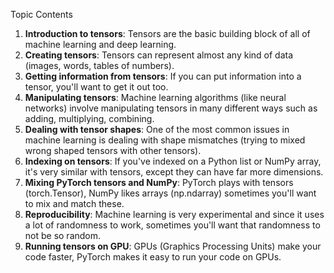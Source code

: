 Topic	Contents
1. **Introduction to tensors**:	Tensors are the basic building block of all of machine learning and deep learning.
2. **Creating tensors**:	Tensors can represent almost any kind of data (images, words, tables of numbers).
3. **Getting information from tensors**:	If you can put information into a tensor, you'll want to get it out too.
4. **Manipulating tensors**:	Machine learning algorithms (like neural networks) involve manipulating tensors in many different ways such as adding, multiplying, combining.
5. **Dealing with tensor shapes**:	One of the most common issues in machine learning is dealing with shape mismatches (trying to mixed wrong shaped tensors with other tensors).
6. **Indexing on tensors**:	If you've indexed on a Python list or NumPy array, it's very similar with tensors, except they can have far more dimensions.
7. **Mixing PyTorch tensors and NumPy**:	PyTorch plays with tensors (torch.Tensor), NumPy likes arrays (np.ndarray) sometimes you'll want to mix and match these.
8. **Reproducibility**:	Machine learning is very experimental and since it uses a lot of randomness to work, sometimes you'll want that randomness to not be so random.
9. **Running tensors on GPU**:	GPUs (Graphics Processing Units) make your code faster, PyTorch makes it easy to run your code on GPUs.
